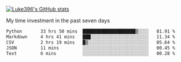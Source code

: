 [![Luke396's GitHub stats](https://github-readme-stats.vercel.app/api?username=luke396&show_icons=true&theme=synthwave&hide=stars)](https://github.com/anuraghazra/github-readme-stats)

My time investment in the past seven days

<!--START_SECTION:waka-->

```txt
Python       33 hrs 50 mins  ████████████████████▒░░░░   81.91 %
Markdown     4 hrs 41 mins   ███░░░░░░░░░░░░░░░░░░░░░░   11.34 %
CSV          2 hrs 19 mins   █▒░░░░░░░░░░░░░░░░░░░░░░░   05.64 %
JSON         11 mins         ░░░░░░░░░░░░░░░░░░░░░░░░░   00.45 %
Text         6 mins          ░░░░░░░░░░░░░░░░░░░░░░░░░   00.28 %
```

<!--END_SECTION:waka-->

<!--
**luke396/luke396** is a ✨ _special_ ✨ repository because its `README.md` (this file) appears on your GitHub profile.

Here are some ideas to get you started:

- 🔭 I’m currently working on ...
- 🌱 I’m currently learning ...
- 👯 I’m looking to collaborate on ...
- 🤔 I’m looking for help with ...
- 💬 Ask me about ...
- 📫 How to reach me: ...
- 😄 Pronouns: ...
- ⚡ Fun fact: ...
-->

